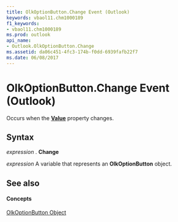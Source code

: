 ```yaml
---
title: OlkOptionButton.Change Event (Outlook)
keywords: vbaol11.chm1000189
f1_keywords:
- vbaol11.chm1000189
ms.prod: outlook
api_name:
- Outlook.OlkOptionButton.Change
ms.assetid: da06c451-4fc3-174b-f0dd-6939fafb22f7
ms.date: 06/08/2017
---
```



# OlkOptionButton.Change Event (Outlook)

Occurs when the  **[Value](Outlook.OlkOptionButton.Value.md)** property changes.


## Syntax

 _expression_ . **Change**

 _expression_ A variable that represents an **OlkOptionButton** object.


## See also


#### Concepts


[OlkOptionButton Object](Outlook.OlkOptionButton.md)

